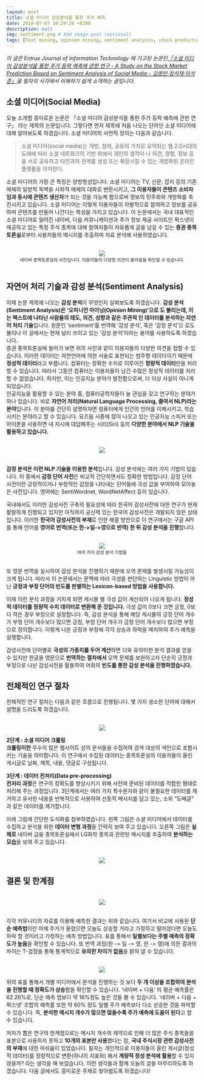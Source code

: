 ```yaml
---
layout: post
title: 소셜 미디어 감성분석을 통한 주가 예측
date: 2018-07-07 16:29:20 +0300
description: null
img: sentiment.png # Add image post (optional)
tags: [Text mining, opinion mining, sentiment analysis, stock prediction]
---
```


*이 글은 Entrue Journal of Information Technology 에 기고된 논문인[「소셜 미디어 감성분석을 통한 주가 등락 예측에 관한 연구 - A Study on the Stock Market Prediction Based on Sentiment Analysis of Social Media - 김영민·정석재·이석준」][link]을 필자의 시각에서 이해하기 쉽게 소개하는 글입니다.*

[link]: http://www.dbpia.co.kr/Journal/ArticleDetail/NODE06366393

## **소셜 미디어(Social Media)**

오늘 소개할 흥미로운 논문은 「소셜 미디어 감성분석을 통한 주가 등락 예측에 관한 연구」  라는 제목의 논문입니다. 그렇다면 먼저 제목에 처음 나오는 단어인 소셜 미디어에 대해 알아보도록 하겠습니다. 소셜 미디어의 사전적 정의는 다음과 같습니다. 


>소셜 미디어(social media)는 개방, 참여, 공유의 가치로 요약되는 웹 2.0시대의 도래에 따라 소셜 네트워크의 기반 위에서 개인의 생각이 나 의견, 경험, 정보 등을 서로 공유하고 타인과의 관계를 생성 또는 확장시킬 수 있는 개방화된 온라인 플랫폼을 의미한다.


소셜 미디어의 가장 큰 특징은 양방향성입니다. 소셜 미디어는 TV, 신문, 잡지 등의 기존 매체의 일방적 독백을 사회적 매체의 대화로 변환시키고, 
**그 이용자들이 콘텐츠 소비자임과 동시에 콘텐츠 생산자**가 되는 것을 가능케 함으로써 정보의 민주화와 개방화를 촉진시키고 있습니다. 
소셜 미디어는 이렇게 이용자들이 자발적으로 참여하고 정보를 공유하며 콘텐츠를 만들어 나간다는 특성을 가지고 있습니다. 
이 논문에서는 국내 대표적인 소셜 미디어로 알려진 네이버, 다음 커뮤니케이션과 주가 정보 제공 사이트인 팍스넷이 제공하고 있는 특정 주식 종목에 대해 참여자들이 자유롭게 
글을 남길 수 있는 **증권 종목 토론실**로부터 사용자들의 메시지를 추출하여 자료 분석에 사용하였습니다.
<br><br>
<center><img src="http://postfiles1.naver.net/MjAxNzA4MjZfODUg/MDAxNTAzNjkzMTAxNjY4.1sj2bt4uzA7Gn4dhojzxAGlKdElWsG7365sN9E29Q4kg.WhUYGTBt1r9VkswWaC5cpjiSjgQ8ML6B4e5JP_JH7JAg.PNG.anthouse28/image.png?type=w966"></center>
<center><sup>네이버 종목토론실의 사진입니다. 이용자들의 다양한 의견이 올라옴을 확인할 수 있습니다.</sup></center>
<br>

## **자연어 처리 기술과 감성 분석(Sentiment Analysis)**
이제 논문 제목에 나오는 **감성 분석**이 무엇인지 살펴보도록 하겠습니다. **감성 분석(Sentiment Analysis)은 ‘오피니언 마이닝(Opinion Mining)’으로 도 불리는데, 이는 텍스트에 나타난 사람들의 태도, 의견, 성향과 같은 주관적 인 데이터를 분석하는 자연어 처리 기술**입니다. 원문인 ‘sentiment’를 번역해 ‘감성 분석’, 혹은 ‘감정 분석’으 로도 불리나 이 글에서는 현재 널리 쓰이고 있는 ‘감성 분석’이라는 용어를 사용하도록 하겠습니다. 
<br>
증권 종목토론실에 들어가 보면 위의 사진과 같이 이용자들의 다양한 의견을 접할 수 있습니다. 이러한 데이터는 자연언어에 의한 서술로 표현되는 범주형 데이터이기 때문에 **정성적 데이터**라고 부릅니다. 컴퓨터는 정확한 수치로 이루어진 **정량적 데이터**만을 처리할 수 있습니다. 따라서 그동안 컴퓨터는 이용자들이 남긴 수많은 정성적 데이터를 처리할 수 없었습니다. 하지만, 이는 인공지능 분야가 발전함으로써, 더 이상 사실이 아니게 되었습니다. 
<br>
인공지능을 활용할 수 있는 분야 중, 컴퓨터공학자들이 늘 관심을 갖고 연구하는 분야가 하나 있습니다. 바로 **자연어 처리(Natural Language Processing, 줄여서 NLP)라는 분야**입니다. 
이 분야를 간단히 설명하자면 컴퓨터에게 인간의 언어를 이해시키고, 학습시키는 분야라고 할 수 있습니다. 요즈음 시중에 많이 나오고 있는 인공지능 스피커 또는 아이폰을 사용하면 내 지시에 
대답해주는 시리(Siri) 등의 **다양한 분야에서 NLP 기술을 활용하고 있습니다.**
<br><br>
<center><img src="http://paxcom.net/wp-content/uploads/2016/09/Words.png"></center>
<br>

**감정 분석은 이런 NLP 기술을 이용한 분석**입니다. 감성 분석에는 여러 가지 기법이 있습니다. 이 중에서 **감정 단어 사전**은 비교적 간단하면서도 정확한 방법입니다. 
감정 단어 사전이란 긍정적이거나 부정적인 감정을 나타내는 단어들에 극성 값을 부여하여 모아놓은 사전입니다. 영어에는 SentiWordnet, WordNetAffect 등이 있습니다.
<br>

국내에서도 이러한 감성사전 구축의 필요성에 따라 한국어 감성사전에 대한 연구가 현재 활발하게 진행되고 있지만 아직까지 공신력 있는 한국어 감성사전은 개발되지 않은 상태입니다. 
이러한 **한국어 감성사전의 부재**로 인한 해결 방안으로 이 연구에서는 구글 API를 통해 언어를 **영어로 번역(또는 한->일->영으로 번역) 한 뒤 감성 분석을 진행**합니다.
<br><br>
<center><img src="http://postfiles8.naver.net/MjAxNzA4MjZfMTE1/MDAxNTAzNjk1ODA4NjA2.zOrLEwtYuyoONapafdUC_B01d3O0B6qMG8tBXkUY5Xog.0ReNLX2lDKdSCi3BY0YRDL4D-mjvBL2oq7qO_XkHVesg.PNG.anthouse28/image.png?type=w966"></center>
<center><sup>여러 가지 감성 분석 기법들</sup></center>
<br>

또 영문 번역을 실시하여 감성 분석을 진행하기 때문에 오역 문제를 발생시킬 가능성이 크게 됩니다. 따라서 이 논문에서는 문맥에 따라 극성을 판단하는 Linguistic 방법이 아닌 
**긍정과 부정 단어의 빈도를 판별하는 Lexicon-based 방법을 사용합니다.**

이제 이런 분석 과정을 거치게 되면 게시물 별 극성 값이 계산되어 나오게 됩니다. **정성적 데이터를 정량적 수치 데이터로 변환해 준 것입니다.** 극성 값이 0보다 크면 긍정, 0보다 작은 경우 부정으로 설정합니다. 즉, 감성 분석을 통해 해당 게시물의 긍정 단어 개수가 부정 단어 개수보다 많으면 긍정, 부정 단어 개수가 긍정 단어 개수보다 많으면 부정으로 정의합니다. 이렇게 나온 긍정과 부정에 각각 상승과 하락을 매치하여 주가 예측을 실행합니다.

감성사전에 단어별로 **극성의 가중치를 두어 계산**하면 더욱 유의미한 분석 결과를 얻을 수 있지만 한글을 영문으로 **번역하는 절차에서** 오역 문제를 보완하고자 단순히 긍정과 부정으로 나뉜 감성사전을 활용하여 어휘의 **빈도를 통한 감성 분석을 진행하였습니다.**

## **전체적인 연구 절차**
전체적인 연구 절차는 다음과 같은 흐름으로 진행됩니다. 몇 가지 생소한 단어에 대해서 설명을 드리도록 하겠습니다.
<br><br>
<center><img src="http://postfiles7.naver.net/MjAxNzA4MjZfMjkx/MDAxNTAzNjk3Njg4OTQx.x_FVljH8kggjivI3mK_E-Bz350ujGgEuTwytkmiXIKEg.hhqXLd8ITd1NRHwKjuAJPjfm0ZT8G8XkzCEdUjmniqYg.PNG.anthouse28/image.png?type=w966"></center>

**2단계 : 소셜 미디어 크롤링**<br>
**크롤링이란** 무수히 많은 웹사이트 상의 문서들을 수집하여 검색 대상의 색인으로 포함시키는 기술을 의미합니다. 이 연구에서 수집된 데이터는 종목토론실의 이용자들이 올린 게시글로 날짜, 제목, 내용, 댓글로 구성됩니다.

**3단계 : 데이터 전처리(Data pre-processing)**<br>
**전처리 과정**은 연구의 정확도를 향상시키기 위해 사전에 준비된 데이터를 적합한 형태로 처리해 주는 과정입니다. 3단계에서는 여러 가지 특수문자와 같이 불필요한 데이터를 제거하고 유사한 내용을 반복적으로 사용하여 선동적 메시지를 담고 있는, 소위 “도배글” 과 같은 데이터를 제거합니다.

아래 그림에 간단한 도식화를 첨부하였습니다. 왼쪽 그림은 소셜 미디어에서 데이터를 수집하고 분석을 위한 **데이터 변형 과정**을 간략히 보여 주고 있습니다. 오른쪽 그림은 **실제로** 네이버 금융 종목토론실에서 LG화학 종목과 관련된 메시지를 추출하여 **분석하는 모습**을 보여 주고 있습니다.
<br><br>
<center><img src="http://postfiles1.naver.net/MjAxNzA4MjZfMjQ3/MDAxNTAzNzI2NDU4NzEx.glX-6mg4gjXiLJpeduUlbigmLOifJZpCZqli_7QvpeQg.jjZCBO7GEDDPGrHfb9AIa5jIrbeqWE5MZegnI5A-_Y4g.PNG.anthouse28/image.png?type=w966"></center>

## **결론 및 한계점**
<br>
<center><img src="http://postfiles14.naver.net/MjAxNzA4MjZfMTAx/MDAxNTAzNzI3NTI2Mjg0.EGCqeP4ob78VFp-6DYwC6WwYsguZ0hpmRrVl1b3P_GIg.mV7qYdfJBeqo2gg-nYx-IOU1mf5l4bvtSR8kEvQdF9Mg.PNG.anthouse28/image.png?type=w966"></center>
<br>

각각 커뮤니티의 자료를 이용해 예측한 결과는 위와 같습니다. 여기서 비교에 사용된 **단순 예측법**이란 어제 주가가 올랐으면 오늘도 상승할 거라고 가정하고 떨어졌다면 오늘도 하락 할 것이라고 가정하는 예측 방법입니다. 
표를 통해서 **일별보다는 주별 예측의 정확도가 높음**을 확인할 수 있습니다. 또 번역 과정(한 -> 일 -> 영, 한 -> 영)에 의한 결과의 차이는 T-검정을 통해 통계적으로 **유의한 차이가 없음**을 밝혀 낼 수 있습니다.
<br><br>

<center><img src="http://postfiles3.naver.net/MjAxNzA4MjZfMTI1/MDAxNTAzNzI4NTY3Njcw.vwOxmXiROwg3nLDIKsVN9z2SF9D_pLgV76lwHLKW7O0g.VBL59FAYGSZsBebgQXno7QL71Z6VE12zwJg6L10mDHwg.PNG.anthouse28/image.png?type=w966"></center>

위의 표를 통해서 개별 미디어에서 분석을 진행하는 것 보다 **두 개 이상을 조합하여 분석을 진행할 때 정확도가 상승**함을 확인할 수 있습니다. ‘네이버 + 다음’ 의 평균 예측률은 62.26%로, 단순 예측 법보다 약 16%정도 높은 것을 볼 수 있습니다. ‘네이버 + 다음 + 팍스넷’ 조합의 예측률 또한 약 60% 정도 일별 주가 예측보다 다소 상승한 것을 파악할 수 있습니다. 즉, **분석한 메시지 개수가 많으면 많을수록 주가 예측에 도움이 된다**고 할 수 있습니다.
<br>

저자가 뽑은 연구의 한계점으로는 메시지 개수의 제약으로 인해 더 많은 주식 종목들을 표본으로 사용하지 못하고 **10개의 표본만 사용**했다는 점, **국내 주식시장 관련 감성사전의 부재**에 대한 아쉬움이 있었습니다. 필자는 개인적으로 이용자들이 올린 게시글(정성적 데이터)를 정량적으로 변환(하나의 지표화) 해서 **계량적 정성 분석에 활용**할 수 있지 않을까? 라는 생각을 해 보았습니다. 이런 생각들과 함께 오늘의 글을 마무리하도록 하겠습니다. 다음 글에서도 흥미로운 주제로 찾아뵙도록 하겠습니다!


 




 
 


